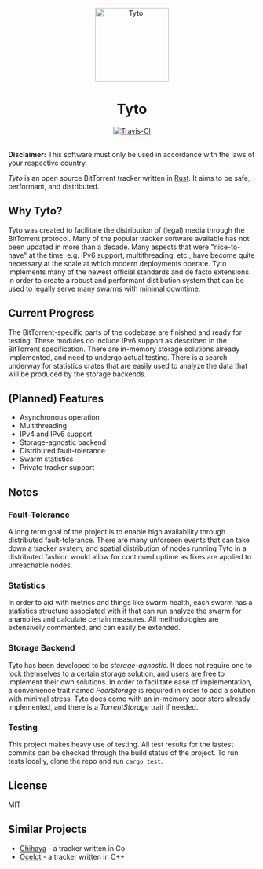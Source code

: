 <p align="center">
    <img alt="Tyto" title="Tyto" src="https://i.imgur.com/D9Lq6K2.png"
    width="150">
<h1 align="center">Tyto</h1>
</p>

<div align="center">
    <a href="https://travis-ci.com/adcrn/tyto"><img
    src="https://travis-ci.com/adcrn/tyto.svg?token=9jG6XKKRPepsyqdsCqW7&branch=master"
    alt="Travis-CI"></a>
</div>
<br>

__Disclaimer:__ This software must only be used in accordance with the laws of your respective country.

_Tyto_ is an open source BitTorrent tracker written in [Rust](https://www.rust-lang.org). It aims to be safe, performant, and distributed.

## Why Tyto?
Tyto was created to facilitate the distribution of (legal) media through the
BitTorrent protocol. Many of the popular tracker software available has not
been updated in more than a decade. Many aspects that were "nice-to-have" at
the time, e.g. IPv6 support, multithreading, etc., have become quite necessary at the scale at which modern deployments operate. Tyto implements
many of the newest official standards and de facto extensions in order to
create a robust and performant distibution system that can be used to legally
serve many swarms with minimal downtime.

## Current Progress
The BitTorrent-specific parts of the codebase are finished and ready for testing. These modules do include IPv6 support as described in the BitTorrent specification. There are in-memory storage solutions already implemented, and need to undergo actual testing. There is a search underway for statistics crates that are easily used to analyze the data that will be produced by the storage backends.

## (Planned) Features
- Asynchronous operation
- Multithreading
- IPv4 and IPv6 support
- Storage-agnostic backend
- Distributed fault-tolerance
- Swarm statistics
- Private tracker support

## Notes
### Fault-Tolerance
A long term goal of the project is to enable high availability through
distributed fault-tolerance. There are many unforseen events that can take down a tracker
system, and spatial distribution of nodes running Tyto in a distributed fashion
would allow for continued uptime as fixes are applied to unreachable nodes.

### Statistics
In order to aid with metrics and things like swarm health, each swarm has a
statistics structure associated with it that can run analyze the swarm for
anamolies and calculate certain measures. All methodologies are extensively
commented, and can easily be extended.

### Storage Backend
Tyto has been developed to be _storage-agnostic_. It does not require one to
lock themselves to a certain storage solution, and users are free to implement
their own solutions. In order to facilitate ease of implementation, a
convenience trait named _PeerStorage_ is required in order to add a solution
with minimal stress. Tyto does come with an in-memory peer store already
implemented, and there is a _TorrentStorage_ trait if needed.

### Testing
This project makes heavy use of testing. All test results for the lastest
commits can be checked through the build status of the project. To run tests
locally, clone the repo and run `cargo test`. 

## License
MIT

## Similar Projects
- [Chihaya](https://github.com/chihaya/chihaya) - a tracker written in Go
- [Ocelot](https://github.com/WhatCD/Ocelot) - a tracker written in C++
